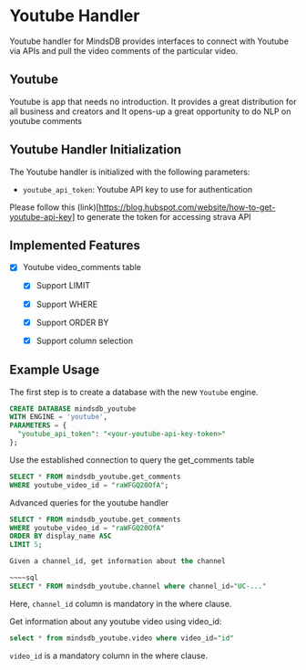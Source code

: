 # Youtube Handler

Youtube handler for MindsDB provides interfaces to connect with Youtube via APIs and pull the video comments of the particular video.

## Youtube
Youtube is app that needs no introduction. It provides a great distribution for all business and creators and It opens-up a great opportunity to do NLP on youtube comments

## Youtube Handler Initialization

The Youtube handler is initialized with the following parameters:

- `youtube_api_token`: Youtube API key to use for authentication 

Please follow this (link)[https://blog.hubspot.com/website/how-to-get-youtube-api-key] to generate the token for accessing strava API

## Implemented Features

- [x] Youtube video_comments table 
  - [x] Support LIMIT
  - [x] Support WHERE
  - [x] Support ORDER BY
  - [x] Support column selection


## Example Usage

The first step is to create a database with the new `Youtube` engine.

~~~~sql
CREATE DATABASE mindsdb_youtube
WITH ENGINE = 'youtube',
PARAMETERS = {
  "youtube_api_token": "<your-youtube-api-key-token>"  
};
~~~~


Use the established connection to query the get_comments table 

~~~~sql
SELECT * FROM mindsdb_youtube.get_comments
WHERE youtube_video_id = "raWFGQ20OfA";
~~~~


Advanced queries for the youtube handler

~~~~sql
SELECT * FROM mindsdb_youtube.get_comments
WHERE youtube_video_id = "raWFGQ20OfA"
ORDER BY display_name ASC
LIMIT 5;

Given a channel_id, get information about the channel

~~~~sql
SELECT * FROM mindsdb_youtube.channel where channel_id="UC-..."
~~~~

Here, `channel_id` column is mandatory in the where clause.

Get information about any youtube video using video_id:

~~~~sql
select * from mindsdb_youtube.video where video_id="id"
~~~~

`video_id` is a mandatory column in the where clause.
